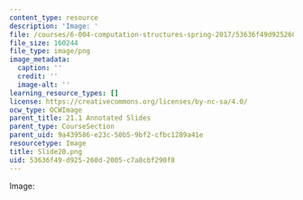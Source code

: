 ```yaml
---
content_type: resource
description: 'Image: '
file: /courses/6-004-computation-structures-spring-2017/53636f49d925260d2005c7a8cbf290f8_Slide20.png
file_size: 160244
file_type: image/png
image_metadata:
  caption: ''
  credit: ''
  image-alt: ''
learning_resource_types: []
license: https://creativecommons.org/licenses/by-nc-sa/4.0/
ocw_type: OCWImage
parent_title: 21.1 Annotated Slides
parent_type: CourseSection
parent_uid: 9a439586-e23c-50b5-9bf2-cfbc1289a41e
resourcetype: Image
title: Slide20.png
uid: 53636f49-d925-260d-2005-c7a8cbf290f8
---
```

Image: 